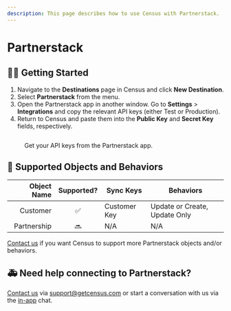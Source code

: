 ```yaml
---
description: This page describes how to use Census with Partnerstack.
---
```


# Partnerstack

## 🏃‍♀️ Getting Started

1. Navigate to the **Destinations** page in Census and click **New Destination**.
2. Select **Partnerstack** from the menu.
3. Open the Partnerstack app in another window. Go to **Settings** > **Integrations** and copy the relevant API keys (either Test or Production).
4. Return to Census and paste them into the **Public Key** and **Secret Key** fields, respectively.

<figure><img src="../.gitbook/assets/partnerstack.png" alt=""><figcaption><p>Get your API keys from the Partnerstack app.</p></figcaption></figure>

## 🔀 Supported Objects and Behaviors

| **Object Name** | **Supported?** | **Sync Keys** | **Behaviors** |
| --------------: | :------------: | --------------- | ------------- |
| Customer | ✅ | Customer Key | Update or Create, Update Only |
| Partnership | 🔜 | N/A | N/A |

[Contact us](mailto:support@getcensus.com) if you want Census to support more Partnerstack objects and/or behaviors.

## 🚑 Need help connecting to Partnerstack?

[Contact us](mailto:support@getcensus.com) via support@getcensus.com or start a conversation with us via the [in-app](https://app.getcensus.com) chat.
